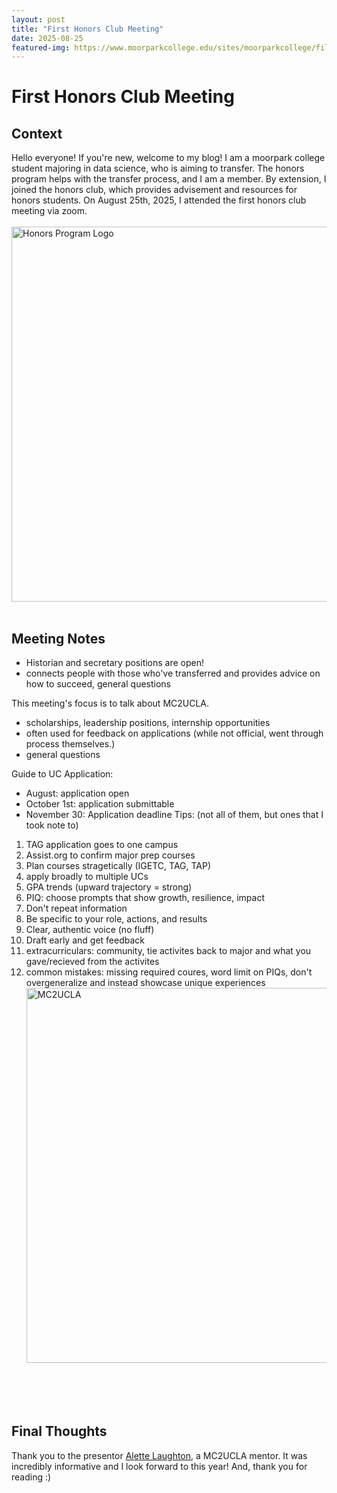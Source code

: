 ```yaml
---
layout: post
title: "First Honors Club Meeting"
date: 2025-08-25
featured-img: https://www.moorparkcollege.edu/sites/moorparkcollege/files/media/header_image/2021-08/MC2UCLA_simple_cropped.png
---
```

# First Honors Club Meeting
## Context
Hello everyone! If you're new, welcome to my blog! I am a moorpark college student majoring in data science, who is aiming to transfer. The honors program helps with the transfer process, and I am a member. By extension, I joined the honors club, which provides advisement and resources for honors students. On August 25th, 2025, I attended the first honors club meeting via zoom. <br><br>
<img src="https://www.moorparkcollege.edu/sites/moorparkcollege/files/media/images/2022-01/honors_seal_blue_0.png" width="600" alt="Honors Program Logo"/>  <br><br>


## Meeting Notes
- Historian and secretary positions are open!
- connects people with those who've transferred and provides advice on how to succeed, general questions

This meeting's focus is to talk about MC2UCLA. 
- scholarships, leadership positions, internship opportunities
- often used for feedback on applications (while not official, went through process themselves.)
- general questions

Guide to UC Application:
- August: application open
- October 1st: application submittable
- November 30: Application deadline
Tips: (not all of  them, but ones that I took note to)
1. TAG application goes to one campus
2. Assist.org to confirm major prep courses
3. Plan courses stragetically (IGETC, TAG, TAP)
4. apply broadly to multiple UCs
5. GPA trends (upward trajectory = strong)
6. PIQ: choose prompts that show growth, resilience, impact
7. Don't repeat information
8. Be specific to your role, actions, and results
9. Clear, authentic voice (no fluff)
10. Draft early and get feedback
11. extracurriculars: community, tie activites back to major and what you gave/recieved from the activites
12. common mistakes: missing required coures, word limit on PIQs, don't overgeneralize and instead showcase unique experiences
<img src="https://www.moorparkcollege.edu/sites/moorparkcollege/files/media/header_image/2021-08/MC2UCLA_simple_cropped.png" width="600" alt="MC2UCLA"/>  <br><br>

<br><br>
## Final Thoughts
Thank you to the presentor [Alette Laughton](https://www.linkedin.com/in/alette-laughton/), a MC2UCLA mentor. It was incredibly informative and I look forward to this year! And, thank you for reading :)
